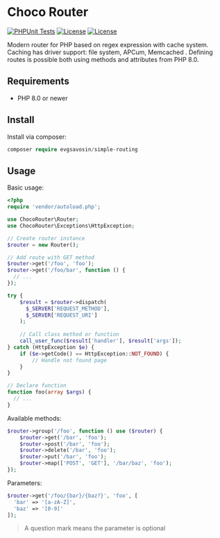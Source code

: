 # Choco Router
[![PHPUnit Tests](https://github.com/evgsavosin/choco-router/actions/workflows/phpunit.yml/badge.svg)](https://github.com/evgsavosin/choco-router/actions/workflows/phpunit.yml) [![License](https://img.shields.io/badge/license-MIT-green.svg?logo=github)](https://img.shields.io/badge/license-MIT-green.svg?logo=github) [![License](https://img.shields.io/badge/php-8.1-4f5b93.svg?logo=github)](https://img.shields.io/badge/php-8.1-4f5b93.svg?logo=github) 

Modern router for PHP based on regex expression with cache system. Caching has driver support: file system, APCum, Memcached . Defining routes is possible both using methods and attributes from PHP 8.0.

## Requirements
- PHP 8.0 or newer

## Install
Install via composer:
```php
composer require evgsavosin/simple-routing
```

## Usage
Basic usage:
```php
<?php 
require 'vendor/autoload.php';

use ChocoRouter\Router;
use ChocoRouter\Exceptions\HttpException;

// Create router instance
$router = new Router();

// Add route with GET method
$router->get('/foo', 'foo');
$router->get('/foo/bar', function () {
  // ...
});

try {
    $result = $router->dispatch(
      $_SERVER['REQUEST_METHOD'], 
      $_SERVER['REQUEST_URI']
    );
    
    // Call class method or function
    call_user_func($result['handler'], $result['args']);
} catch (HttpException $e) {
    if ($e->getCode() == HttpException::NOT_FOUND) {
        // Handle not found page
    }
}

// Declare function
function foo(array $args) {
  // ...
}
```


Available methods:
```php 
$router->group('/foo', function () use ($router) {
    $router->get('/bar', 'foo');
    $router->post('/bar', 'foo');
    $router->delete('/bar', 'foo');
    $router->put('/bar', 'foo');
    $router->map(['POST', 'GET'], '/bar/baz', 'foo');
});
```

Parameters:
```php
$router->get('/foo/{bar}/{baz?}', 'foo', [
  'bar' => '[a-zA-Z]',
  'baz' => '[0-9]'
]);
```

> A question mark means the parameter is optional
